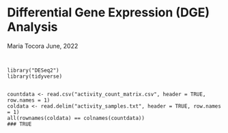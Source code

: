 Differential Gene Expression (DGE) Analysis 
================
Maria Tocora
June, 2022

```{r Install and Load Packages}


library("DESeq2")
library(tidyverse)


countdata <- read.csv("activity_count_matrix.csv", header = TRUE, row.names = 1)
coldata <- read.delim("activity_samples.txt", header = TRUE, row.names = 1)
all(rownames(coldata) == colnames(countdata))
### TRUE 
